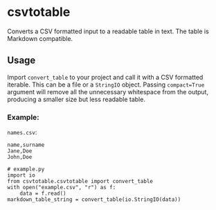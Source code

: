 # csvtotable
Converts a CSV formatted input to a readable table in text. The table is Markdown compatible.

## Usage
Import `convert_table` to your project and call it with a CSV formatted iterable. This can be a file or a `StringIO` object. Passing `compact=True` argument will remove all the unnecessary whitespace from the output, producing a smaller size but less readable table.

### Example:
`names.csv`:
```
name,surname
Jane,Doe
John,Doe
```

```
# example.py
import io
from csvtotable.csvtotable import convert_table
with open("example.csv", "r") as f:
    data = f.read()
markdown_table_string = convert_table(io.StringIO(data))
```